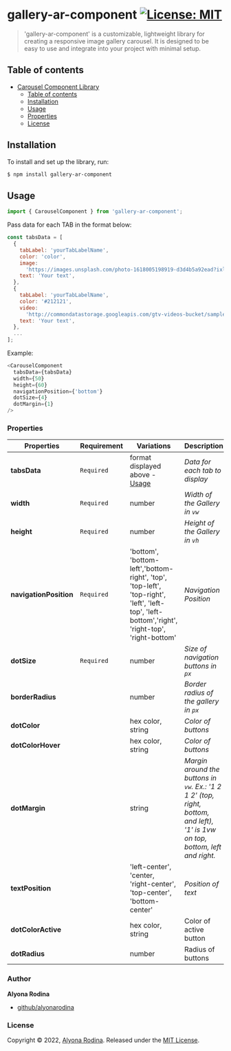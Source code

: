 # gallery-ar-component [![License: MIT](https://img.shields.io/badge/License-MIT-green.svg)](https://opensource.org/licenses/MIT)

> 'gallery-ar-component' is a customizable, lightweight library for creating a responsive image gallery carousel. It is designed to be easy to use and integrate into your project with minimal setup.

## Table of contents

- [Carousel Component Library](#project-name)
  - [Table of contents](#table-of-contents)
  - [Installation](#installation)
  - [Usage](#usage)
  - [Properties](#properties)
  - [License](#license)

## Installation

To install and set up the library, run:

```sh
$ npm install gallery-ar-component
```

## Usage

```js
import { CarouselComponent } from 'gallery-ar-component';
```

Pass data for each TAB in the format below:

```js
const tabsData = [
  {
    tabLabel: 'yourTabLabelName',
    color: 'color',
    image:
      'https://images.unsplash.com/photo-1618005198919-d3d4b5a92ead?ixlib=rb-4.0.3&ixid=MnwxMjA3fDB8MHxwaG90by1wYWdlfHx8fGVufDB8fHx8&auto=format&fit=crop&w=1674&q=80',
    text: 'Your text',
  },
  {
    tabLabel: 'yourTabLabelName',
    color: '#212121',
    video:
      'http://commondatastorage.googleapis.com/gtv-videos-bucket/sample/BigBuckBunny.mp4',
    text: 'Your text',
  },
  ...
];
```

Example:

```js
<CarouselComponent
  tabsData={tabsData}
  width={50}
  height={60}
  navigationPosition={'bottom'}
  dotSize={4}
  dotMargin={1}
/>
```

### Properties

| Properties             | Requirement | Variations                                                                                                                                     | Description                                                                                                                    |
| ---------------------- | ----------- | ---------------------------------------------------------------------------------------------------------------------------------------------- | ------------------------------------------------------------------------------------------------------------------------------ |
| **tabsData**           | `Required`  | format displayed above - [Usage](#usage)                                                                                                       | _Data for each tab to display_                                                                                                 |
| **width**              | `Required`  | number                                                                                                                                         | _Width of the Gallery in `vw`_                                                                                                 |
| **height**             | `Required`  | number                                                                                                                                         | _Height of the Gallery in `vh`_                                                                                                |
| **navigationPosition** | `Required`  | 'bottom', 'bottom-left','bottom-right', 'top', 'top-left', 'top-right', 'left', 'left-top', 'left-bottom','right', 'right-top', 'right-bottom' | _Navigation Position_                                                                                                          |
| **dotSize**            | `Required`  | number                                                                                                                                         | _Size of navigation buttons in `px`_                                                                                           |
| **borderRadius**       |             | number                                                                                                                                         | _Border radius of the gallery in `px`_                                                                                         |
| **dotColor**           |             | hex color, string                                                                                                                              | _Color of buttons_                                                                                                             |
| **dotColorHover**      |             | hex color, string                                                                                                                              | _Color of buttons_                                                                                                             |
| **dotMargin**          |             | string                                                                                                                                         | _Margin around the buttons in `vw`. Ex.: '1 2 1 2' (top, right, bottom, and left), '1' is 1vw on top, bottom, left and right._ |
| **textPosition**       |             | 'left-center', 'center, 'right-center', 'top-center', 'bottom-center'                                                                          | _Position of text_                                                                                                             |
| **dotColorActive**     |             | hex color, string                                                                                                                              | Color of active button                                                                                                         |
| **dotRadius**          |             | number                                                                                                                                         | Radius of buttons                                                                                                              |

### Author

**Alyona Rodina**

- [github/alyonarodina](https://github.com/talrodin)

### License

Copyright © 2022, [Alyona Rodina](https://github.com/TalRodin).
Released under the [MIT License](LICENSE).
